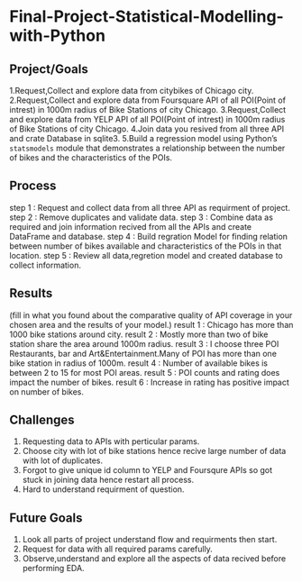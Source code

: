 # Final-Project-Statistical-Modelling-with-Python

## Project/Goals
1.Request,Collect and explore data from citybikes of Chicago city.
2.Request,Collect and explore data from Foursquare API of all POI(Point of intrest) in 1000m radius of Bike Stations of city Chicago.
3.Request,Collect and explore data from YELP API of all POI(Point of intrest) in 1000m radius of Bike Stations of city Chicago.
4.Join data you resived from all three API and crate Database in sqlite3.
5.Build a regression model using Python’s `statsmodels` module that demonstrates a relationship between the number of bikes and the characteristics of the POIs. 
## Process
step 1 : Request and collect data from all three API as requirment of project.
step 2 : Remove duplicates and validate data.
step 3 : Combine data as required and join information recived from all the APIs and create DataFrame and database.
step 4 : Build regration Model for finding relation between number of bikes available and characteristics of the POIs in that location.
step 5 : Review all data,regretion model and created database to collect information.

## Results
(fill in what you found about the comparative quality of API coverage in your chosen area and the results of your model.)
result 1 : Chicago has more than 1000 bike stations around city.
result 2 : Mostly more than two of bike station share the area around 1000m radius.
result 3 : I choose three POI Restaurants, bar and Art&Entertainment.Many of POI has more than one bike station in radius of 1000m.
result 4 : Number of available bikes is between 2 to 15 for most POI areas.
result 5 : POI counts and rating does impact the number of bikes.
result 6 : Increase in rating has positive impact on number of bikes.

## Challenges 
1. Requesting data to APIs with perticular params.
2. Choose city with lot of bike stations hence recive large number of
data with lot of duplicates.
3. Forgot to  give unique id column to YELP and Foursqure APIs so got stuck in joining data hence restart all process.
4. Hard to understand requirment of question.


## Future Goals
1. Look all parts of project understand flow and requirments then start.
2. Request for data with all required params carefully.
3. Observe,understand and explore all the aspects of data recived before performing EDA.